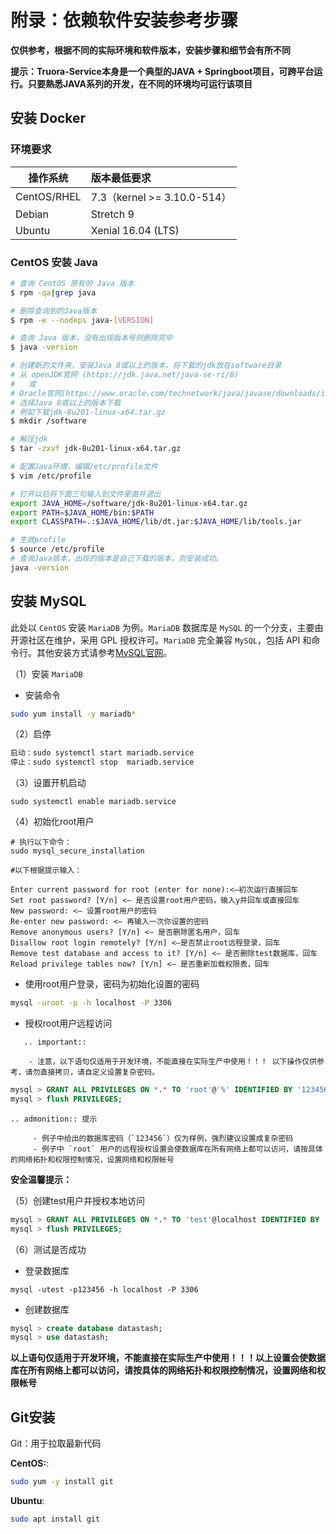 # 附录：依赖软件安装参考步骤

**仅供参考，根据不同的实际环境和软件版本，安装步骤和细节会有所不同**

**提示：Truora-Service本身是一个典型的JAVA + Springboot项目，可跨平台运行。只要熟悉JAVA系列的开发，在不同的环境均可运行该项目**



<span id="install_docker" />

## 安装 Docker

### 环境要求

| 操作系统         |  版本最低要求     |  
| ------------- |:-------|
| CentOS/RHEL |7.3（kernel >= 3.10.0-514）|
|Debian|Stretch 9  |
|Ubuntu|Xenial 16.04 (LTS)|

<span id="centos_install_java" />

### CentOS 安装 Java

```Bash
# 查询 CentOS 原有的 Java 版本
$ rpm -qa|grep java

# 删除查询到的Java版本
$ rpm -e --nodeps java-[VERSION]

# 查询 Java 版本，没有出现版本号则删除完毕
$ java -version

# 创建新的文件夹，安装Java 8或以上的版本，将下载的jdk放在software目录
# 从 openJDK官网 (https://jdk.java.net/java-se-ri/8) 
#   或
# Oracle官网(https://www.oracle.com/technetwork/java/javase/downloads/index.html)
# 选择Java 8或以上的版本下载
# 例如下载jdk-8u201-linux-x64.tar.gz
$ mkdir /software

# 解压jdk 
$ tar -zxvf jdk-8u201-linux-x64.tar.gz

# 配置Java环境，编辑/etc/profile文件 
$ vim /etc/profile 

# 打开以后将下面三句输入到文件里面并退出
export JAVA_HOME=/software/jdk-8u201-linux-x64.tar.gz
export PATH=$JAVA_HOME/bin:$PATH 
export CLASSPATH=.:$JAVA_HOME/lib/dt.jar:$JAVA_HOME/lib/tools.jar

# 生效profile
$ source /etc/profile 
# 查询Java版本，出现的版本是自己下载的版本，则安装成功。
java -version 
```



## 安装 MySQL

此处以 `CentOS` 安装 `MariaDB` 为例。`MariaDB` 数据库是 `MySQL` 的一个分支，主要由开源社区在维护，采用 GPL 授权许可。`MariaDB` 完全兼容 `MySQL`，包括 API 和命令行。其他安装方式请参考[MySQL官网](https://dev.mysql.com/downloads/mysql/)。

（1）安装 `MariaDB`

- 安装命令

```Bash
sudo yum install -y mariadb*
```

（2）启停

```Bash
启动：sudo systemctl start mariadb.service
停止：sudo systemctl stop  mariadb.service
```

（3）设置开机启动

```
sudo systemctl enable mariadb.service
```

（4）初始化root用户

```shell
# 执行以下命令：
sudo mysql_secure_installation

#以下根据提示输入：

Enter current password for root (enter for none):<–初次运行直接回车
Set root password? [Y/n] <– 是否设置root用户密码，输入y并回车或直接回车
New password: <– 设置root用户的密码
Re-enter new password: <– 再输入一次你设置的密码
Remove anonymous users? [Y/n] <– 是否删除匿名用户，回车
Disallow root login remotely? [Y/n] <–是否禁止root远程登录，回车
Remove test database and access to it? [Y/n] <– 是否删除test数据库，回车
Reload privilege tables now? [Y/n] <– 是否重新加载权限表，回车
```

- 使用root用户登录，密码为初始化设置的密码

```Bash
mysql -uroot -p -h localhost -P 3306
```

- 授权root用户远程访问

```eval_rst
   .. important::

	- 注意，以下语句仅适用于开发环境，不能直接在实际生产中使用！！！ 以下操作仅供参考，请勿直接拷贝，请自定义设置复杂密码。
```

   

```sql
mysql > GRANT ALL PRIVILEGES ON *.* TO 'root'@'%' IDENTIFIED BY '123456' WITH GRANT OPTION;
mysql > flush PRIVILEGES;
```

```eval_rst
.. admonition:: 提示

     - 例子中给出的数据库密码（`123456`）仅为样例，强烈建议设置成复杂密码
     - 例子中 `root` 用户的远程授权设置会使数据库在所有网络上都可以访问，请按具体的网络拓扑和权限控制情况，设置网络和权限帐号
```
  **安全温馨提示：**

（5）创建test用户并授权本地访问

```sql
mysql > GRANT ALL PRIVILEGES ON *.* TO 'test'@localhost IDENTIFIED BY '123456' WITH GRANT OPTION;
mysql > flush PRIVILEGES;
```

（6）测试是否成功

- 登录数据库

```shell
mysql -utest -p123456 -h localhost -P 3306
```

- 创建数据库

```sql
mysql > create database datastash;
mysql > use datastash;

```

  **以上语句仅适用于开发环境，不能直接在实际生产中使用！！！以上设置会使数据库在所有网络上都可以访问，请按具体的网络拓扑和权限控制情况，设置网络和权限帐号**

<span id="install_git" />

## Git安装

Git：用于拉取最新代码

**CentOS:**:
```Bash
sudo yum -y install git
```

**Ubuntu**:
```Bash
sudo apt install git
```

